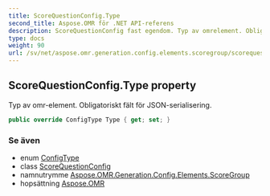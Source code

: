 ```yaml
---
title: ScoreQuestionConfig.Type
second_title: Aspose.OMR för .NET API-referens
description: ScoreQuestionConfig fast egendom. Typ av omrelement. Obligatoriskt fält för JSONserialisering.
type: docs
weight: 90
url: /sv/net/aspose.omr.generation.config.elements.scoregroup/scorequestionconfig/type/
---
```

## ScoreQuestionConfig.Type property

Typ av omr-element. Obligatoriskt fält för JSON-serialisering.

```csharp
public override ConfigType Type { get; set; }
```

### Se även

* enum [ConfigType](../../../aspose.omr.generation.config.enums/configtype/)
* class [ScoreQuestionConfig](../)
* namnutrymme [Aspose.OMR.Generation.Config.Elements.ScoreGroup](../../scorequestionconfig/)
* hopsättning [Aspose.OMR](../../../)


